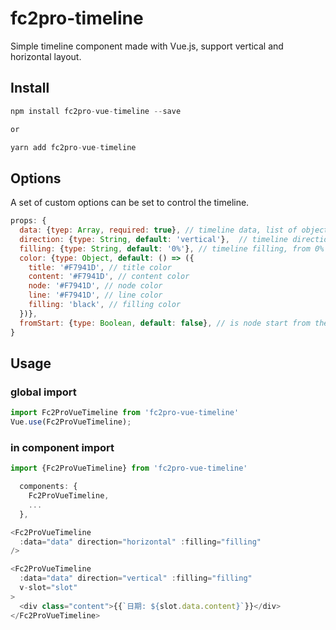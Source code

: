 # fc2pro-timeline
Simple timeline component made with Vue.js, support vertical and horizontal layout.

## Install
```javascript
npm install fc2pro-vue-timeline --save

or

yarn add fc2pro-vue-timeline
```

## Options
A set of custom options can be set to control the timeline.

```javascript
props: {
  data: {tyep: Array, required: true}, // timeline data, list of object {title, content}
  direction: {type: String, default: 'vertical'},  // timeline direction, vertical/horizontal
  filling: {type: String, default: '0%'}, // timeline filling, from 0% to 100%
  color: {type: Object, default: () => ({
    title: '#F7941D', // title color
    content: '#F7941D', // content color
    node: '#F7941D', // node color
    line: '#F7941D', // line color
    filling: 'black', // filling color
  })},
  fromStart: {type: Boolean, default: false}, // is node start from the begining of container
}
```

## Usage

### global import
```javascript
import Fc2ProVueTimeline from 'fc2pro-vue-timeline'
Vue.use(Fc2ProVueTimeline);
```

### in component import
```javascript
import {Fc2ProVueTimeline} from 'fc2pro-vue-timeline'

  components: {
    Fc2ProVueTimeline,
    ...
  },
```

```javascript
<Fc2ProVueTimeline
  :data="data" direction="horizontal" :filling="filling"
/>

<Fc2ProVueTimeline
  :data="data" direction="vertical" :filling="filling"
  v-slot="slot"
>
  <div class="content">{{`日期: ${slot.data.content}`}}</div>
</Fc2ProVueTimeline>
```
